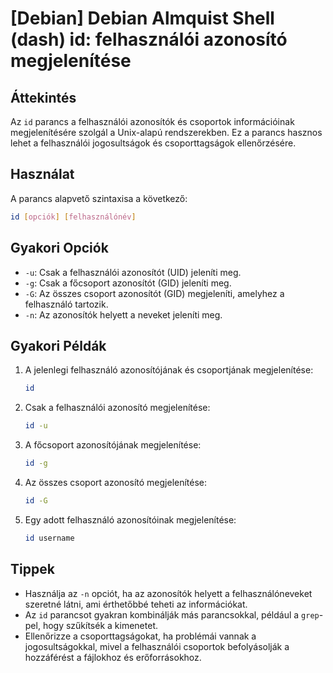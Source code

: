 # [Debian] Debian Almquist Shell (dash) id: felhasználói azonosító megjelenítése

## Áttekintés
Az `id` parancs a felhasználói azonosítók és csoportok információinak megjelenítésére szolgál a Unix-alapú rendszerekben. Ez a parancs hasznos lehet a felhasználói jogosultságok és csoporttagságok ellenőrzésére.

## Használat
A parancs alapvető szintaxisa a következő:

```bash
id [opciók] [felhasználónév]
```

## Gyakori Opciók
- `-u`: Csak a felhasználói azonosítót (UID) jeleníti meg.
- `-g`: Csak a főcsoport azonosítót (GID) jeleníti meg.
- `-G`: Az összes csoport azonosítót (GID) megjeleníti, amelyhez a felhasználó tartozik.
- `-n`: Az azonosítók helyett a neveket jeleníti meg.

## Gyakori Példák
1. A jelenlegi felhasználó azonosítójának és csoportjának megjelenítése:
   ```bash
   id
   ```

2. Csak a felhasználói azonosító megjelenítése:
   ```bash
   id -u
   ```

3. A főcsoport azonosítójának megjelenítése:
   ```bash
   id -g
   ```

4. Az összes csoport azonosító megjelenítése:
   ```bash
   id -G
   ```

5. Egy adott felhasználó azonosítóinak megjelenítése:
   ```bash
   id username
   ```

## Tippek
- Használja az `-n` opciót, ha az azonosítók helyett a felhasználóneveket szeretné látni, ami érthetőbbé teheti az információkat.
- Az `id` parancsot gyakran kombinálják más parancsokkal, például a `grep`-pel, hogy szűkítsék a kimenetet.
- Ellenőrizze a csoporttagságokat, ha problémái vannak a jogosultságokkal, mivel a felhasználói csoportok befolyásolják a hozzáférést a fájlokhoz és erőforrásokhoz.